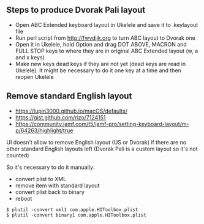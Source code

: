 ## Steps to produce Dvorak Pali layout

- Open ABC Extended keyboard layout in Ukelele and save it to .keylayout file
- Run perl script from http://fwvdijk.org to turn ABC layout to Dvorak one
- Open it in Ukelele, hold Option and drag DOT ABOVE, MACRON and FULL STOP keys
  to where they are in original ABC Extended layout (w, a and x keys)
- Make new keys dead keys if they are not yet (dead keys are read in Ukelele).
  It might be necessary to do it one key at a time and then reopen Ukelele

## Remove standard English layout

- https://lupin3000.github.io/macOS/defaults/
- https://gist.github.com/rizo/7124151
- https://community.jamf.com/t5/jamf-pro/setting-keyboard-layout/m-p/64263/highlight/true

UI doesn't allow to remove English layout (US or Dvorak) if there are no other
standard English layouts left (Dvorak Pali is a custom layout so it's not counted)

So it's necessary to do it manually:

- convert plist to XML
- remove item with standard layout
- convert plist back to binary
- reboot

```
$ plutil -convert xml1 com.apple.HIToolbox.plist
$ plutil -convert binary1 com.apple.HIToolbox.plist
```
